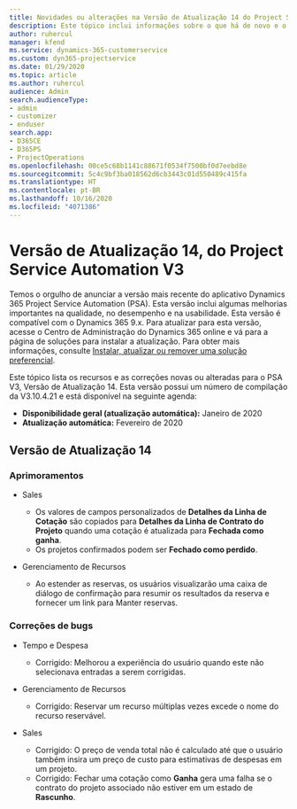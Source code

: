 ```yaml
---
title: Novidades ou alterações na Versão de Atualização 14 do Project Service Automation V3
description: Este tópico inclui informações sobre o que há de novo e o que foi alterado na Versão da Atualização 14 do Project Service Automation V3.
author: ruhercul
manager: kfend
ms.service: dynamics-365-customerservice
ms.custom: dyn365-projectservice
ms.date: 01/29/2020
ms.topic: article
ms.author: ruhercul
audience: Admin
search.audienceType:
- admin
- customizer
- enduser
search.app:
- D365CE
- D365PS
- ProjectOperations
ms.openlocfilehash: 00ce5c68b1141c88671f0534f7500bf0d7eebd8e
ms.sourcegitcommit: 5c4c9bf3ba018562d6cb3443c01d550489c415fa
ms.translationtype: HT
ms.contentlocale: pt-BR
ms.lasthandoff: 10/16/2020
ms.locfileid: "4071386"
---
```

# <a name="project-service-automation-update-release-14-v3"></a>Versão de Atualização 14, do Project Service Automation V3
Temos o orgulho de anunciar a versão mais recente do aplicativo Dynamics 365 Project Service Automation (PSA). Esta versão inclui algumas melhorias importantes na qualidade, no desempenho e na usabilidade. Esta versão é compatível com o Dynamics 365 9.x. Para atualizar para esta versão, acesse o Centro de Administração do Dynamics 365 online e vá para a página de soluções para instalar a atualização. Para obter mais informações, consulte [Instalar, atualizar ou remover uma solução preferencial](https://docs.microsoft.com/power-platform/admin/install-remove-preferred-solution).

Este tópico lista os recursos e as correções novas ou alteradas para o PSA V3, Versão de Atualização 14. Esta versão possui um número de compilação da V3.10.4.21 e está disponível na seguinte agenda:

- **Disponibilidade geral (atualização automática):** Janeiro de 2020
- **Atualização automática:** Fevereiro de 2020

## <a name="update-release-14"></a>Versão de Atualização 14

### <a name="enhancements"></a>Aprimoramentos

- Sales

     - Os valores de campos personalizados de **Detalhes da Linha de Cotação** são copiados para **Detalhes da Linha de Contrato do Projeto** quando uma cotação é atualizada para **Fechada como ganha**.
     - Os projetos confirmados podem ser **Fechado como perdido**.

- Gerenciamento de Recursos

     - Ao estender as reservas, os usuários visualizarão uma caixa de diálogo de confirmação para resumir os resultados da reserva e fornecer um link para Manter reservas.


### <a name="bug-fixes"></a>Correções de bugs

- Tempo e Despesa

     - Corrigido: Melhorou a experiência do usuário quando este não selecionava entradas a serem corrigidas.

- Gerenciamento de Recursos

     - Corrigido: Reservar um recurso múltiplas vezes excede o nome do recurso reservável.

- Sales

     - Corrigido: O preço de venda total não é calculado até que o usuário também insira um preço de custo para estimativas de despesas em um projeto.
     - Corrigido: Fechar uma cotação como **Ganha** gera uma falha se o contrato do projeto associado não estiver em um estado de **Rascunho**.

